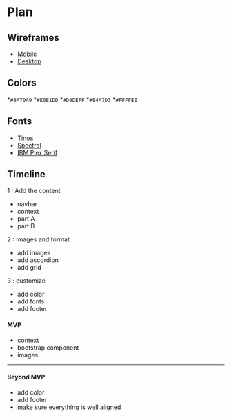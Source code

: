 # Plan

## Wireframes
* [Mobile]()
* [Desktop]()

## Colors
*`#8A70A9`
*`#E0E1DD`
*`#D9DEFF`
*`#B4A7D3`
*`#FFFFEE`

## Fonts
* [Tinos](https://fonts.google.com/selection?categoryFilters=Feeling:%2FExpressive%2FBusiness)
* [Spectral](https://fonts.google.com/selection?categoryFilters=Feeling:%2FExpressive%2FBusiness)
* [IBM Plex Serif](https://fonts.google.com/specimen/IBM+Plex+Serif)

## Timeline
1 : Add the content 
<ul> 
  <li>navbar</li>
  <li>context</li>
  <li>part A</li>
  <li> part B </li>
</ul>
2 : Images and format
<ul>
  <li>add images</li>
  <li> add accordion</li>
  <li>add grid</li>
</ul>
3 : customize
<ul>
  <li>add color</li>
  <li>add fonts</li>
  <li>add footer</li>
</ul>

#### MVP

* context
* bootstrap component
* images

---

#### Beyond MVP

* add color
* add footer
* make sure everything is well aligned








<!-- DO NOT USE THIS YET

| Name | Glows | Grows |
| -------- | ------- | ------- |
|   |   |
|   |   |
|   |   |
|   |   |
|   |   |
|   |   |

-->
